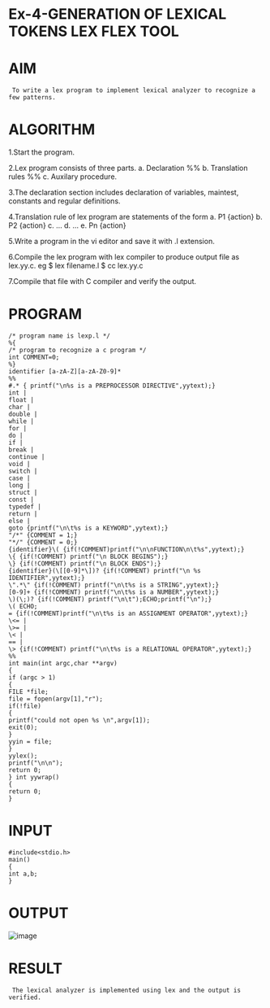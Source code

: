# Ex-4-GENERATION OF LEXICAL TOKENS LEX FLEX TOOL
# AIM
     To write a lex program to implement lexical analyzer to recognize a few patterns.
# ALGORITHM

1.Start the program.

2.Lex program consists of three parts. a. Declaration %% b. Translation rules %% c. Auxilary procedure.

3.The declaration section includes declaration of variables, maintest, constants and regular definitions.

4.Translation rule of lex program are statements of the form a. P1 {action} b. P2 {action} c. … d. … e. Pn {action}

5.Write a program in the vi editor and save it with .l extension.

6.Compile the lex program with lex compiler to produce output file as lex.yy.c. eg $ lex filename.l $ cc lex.yy.c

7.Compile that file with C compiler and verify the output.

# PROGRAM
```
/* program name is lexp.l */ 
%{ 
/* program to recognize a c program */ 
int COMMENT=0; 
%} 
identifier [a-zA-Z][a-zA-Z0-9]* 
%% 
#.* { printf("\n%s is a PREPROCESSOR DIRECTIVE",yytext);} 
int | 
float | 
char | 
double | 
while | 
for | 
do | 
if | 
break | 
continue | 
void | 
switch | 
case | 
long | 
struct | 
const | 
typedef | 
return | 
else | 
goto {printf("\n\t%s is a KEYWORD",yytext);} 
"/*" {COMMENT = 1;}  
"*/" {COMMENT = 0;} 
{identifier}\( {if(!COMMENT)printf("\n\nFUNCTION\n\t%s",yytext);} 
\{ {if(!COMMENT) printf("\n BLOCK BEGINS");} 
\} {if(!COMMENT) printf("\n BLOCK ENDS");} 
{identifier}(\[[0-9]*\])? {if(!COMMENT) printf("\n %s IDENTIFIER",yytext);} 
\".*\" {if(!COMMENT) printf("\n\t%s is a STRING",yytext);} 
[0-9]+ {if(!COMMENT) printf("\n\t%s is a NUMBER",yytext);} 
\)(\;)? {if(!COMMENT) printf("\n\t");ECHO;printf("\n");} 
\( ECHO; 
= {if(!COMMENT)printf("\n\t%s is an ASSIGNMENT OPERATOR",yytext);} 
\<= | 
\>= | 
\< | 
== | 
\> {if(!COMMENT) printf("\n\t%s is a RELATIONAL OPERATOR",yytext);} 
%% 
int main(int argc,char **argv) 
{ 
if (argc > 1) 
{ 
FILE *file; 
file = fopen(argv[1],"r"); 
if(!file) 
{ 
printf("could not open %s \n",argv[1]); 
exit(0); 
} 
yyin = file; 
} 
yylex(); 
printf("\n\n"); 
return 0; 
} int yywrap() 
{ 
return 0; 
}
```
# INPUT
```
#include<stdio.h> 
main() 
{ 
int a,b; 
}
```
# OUTPUT

![image](https://github.com/dhivyapriyar/Ex-4---GENERATION-OF-LEXICAL-TOKENS-LEX-FLEX-TOOL/assets/119477552/7dde7404-b1ca-4870-8b62-f556e20dbe31)

# RESULT
     The lexical analyzer is implemented using lex and the output is verified.
